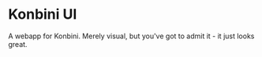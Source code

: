 # Konbini UI

A webapp for Konbini. Merely visual, but you've got to admit it - it just looks great.
